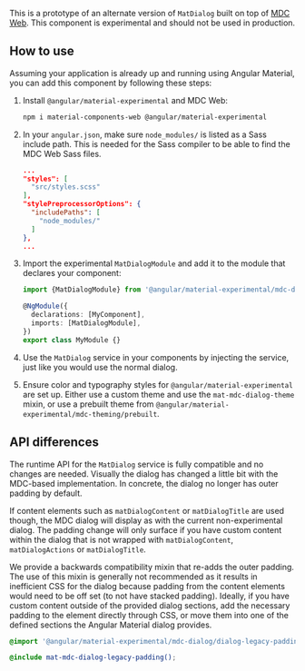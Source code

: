 This is a prototype of an alternate version of `MatDialog` built on top of
[MDC Web](https://github.com/material-components/material-components-web). This component is
experimental and should not be used in production.

## How to use
Assuming your application is already up and running using Angular Material, you can add this
component by following these steps:

1. Install `@angular/material-experimental` and MDC Web:

   ```bash
   npm i material-components-web @angular/material-experimental
   ```

2. In your `angular.json`, make sure `node_modules/` is listed as a Sass include path. This is
   needed for the Sass compiler to be able to find the MDC Web Sass files.

   ```json
   ...
   "styles": [
     "src/styles.scss"
   ],
   "stylePreprocessorOptions": {
     "includePaths": [
       "node_modules/"
     ]
   },
   ...
   ```

3. Import the experimental `MatDialogModule` and add it to the module that declares your
   component:

   ```ts
   import {MatDialogModule} from '@angular/material-experimental/mdc-dialog';

   @NgModule({
     declarations: [MyComponent],
     imports: [MatDialogModule],
   })
   export class MyModule {}
   ```

4. Use the `MatDialog` service in your components by injecting the service, just like you would
   use the normal dialog.
   
5. Ensure color and typography styles for `@angular/material-experimental` are set up. Either
   use a custom theme and use the `mat-mdc-dialog-theme` mixin, or use a prebuilt theme
   from `@angular/material-experimental/mdc-theming/prebuilt`.

## API differences

The runtime API for the `MatDialog` service is fully compatible and no changes are needed. Visually
the dialog has changed a little bit with the MDC-based implementation. In concrete, the dialog no
longer has outer padding by default.

If content elements such as `matDialogContent` or `matDialogTitle` are used though, the MDC dialog
will display as with the current non-experimental dialog. The padding change will only surface if
you have custom content within the dialog that is not wrapped with `matDialogContent`,
`matDialogActions` or `matDialogTitle`. 

We provide a backwards compatibility mixin that re-adds the outer padding. The use of this mixin
is generally not recommended as it results in inefficient CSS for the dialog because padding from
the content elements would need to be off set (to not have stacked padding). Ideally, if you have
custom content outside of the provided dialog sections, add the necessary padding to the element
directly through CSS, or move them into one of the defined sections the Angular Material dialog
provides.

```scss
@import '@angular/material-experimental/mdc-dialog/dialog-legacy-padding';

@include mat-mdc-dialog-legacy-padding();
```
